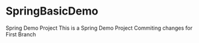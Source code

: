 # SpringBasicDemo
Spring Demo Project
 This is a Spring Demo Project Commiting changes for First Branch
